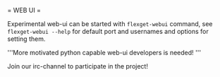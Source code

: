 = WEB UI =

Experimental web-ui can be started with `flexget-webui` command, see `flexget-webui --help` for default port and usernames and options for setting them.

'''More motivated python capable web-ui developers is needed! '''

Join our irc-channel to participate in the project!